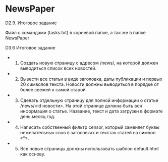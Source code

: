 # NewsPaper
D2.9. Итоговое задание

Файл с командами (tasks.txt) в корневой папке, а так же в папке NewsPaper


D3.6 Итоговое задание

+ 1) Создать новую страницу с адресом /news/, на которой должен выводиться список всех новостей.
+ 2) Вывести все статьи в виде заголовка, даты публикации и первых 20 символов текста.
Новости должны выводиться в порядке от более свежей к самой старой.
+ 3) Сделать отдельную страницу для полной информации о статье /news/<id новости>.
На этой странице должна быть вся информация о статье.
Название, текст и дата загрузки в формате день.месяц.год.
+ 4) Написать собственный фильтр censor, который заменяет буквы нежелательных слов 
в заголовках и текстах статей на символ «*».
+ 5) Все новые страницы должны использовать шаблон default.html как основу. 